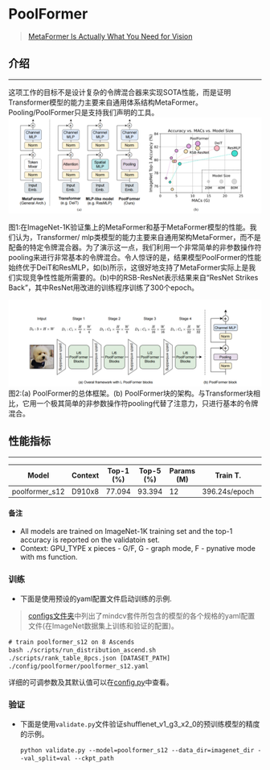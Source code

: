 # PoolFormer
> [MetaFormer Is Actually What You Need for Vision](https://arxiv.org/pdf/2111.11418v3.pdf)

## 介绍
***


这项工作的目标不是设计复杂的令牌混合器来实现SOTA性能，而是证明Transformer模型的能力主要来自通用体系结构MetaFormer。Pooling/PoolFormer只是支持我们声明的工具。
![](metaformer.png)

图1:在ImageNet-1K验证集上的MetaFormer和基于MetaFormer模型的性能。我们认为，Transformer/ mlp类模型的能力主要来自通用架构MetaFormer，而不是配备的特定令牌混合器。为了演示这一点，我们利用一个非常简单的非参数操作符pooling来进行非常基本的令牌混合。令人惊讶的是，结果模型PoolFormer的性能始终优于DeiT和ResMLP，如(b)所示，这很好地支持了MetaFormer实际上是我们实现竞争性性能所需要的。(b)中的RSB-ResNet表示结果来自“ResNet Strikes Back”，其中ResNet用改进的训练程序训练了300个epoch。

![](poolformer.png)
图2:(a) PoolFormer的总体框架。(b) PoolFormer块的架构。与Transformer块相比，它用一个极其简单的非参数操作符pooling代替了注意力，只进行基本的令牌混合。

## 性能指标
***


| Model           | Context   |  Top-1 (%)  | Top-5 (%)  |  Params (M)    | Train T. | Infer T. |  Download | Config | Log |
|-----------------|-----------|-------|-------|------------|-------|--------|---|--------|--------------|
| poolformer_s12 | D910x8 | 77.094     |   93.394   |  12       | 396.24s/epoch | 19.9ms/step | [model]() | [cfg]() | [log]() |


#### 备注

- All models are trained on ImageNet-1K training set and the top-1 accuracy is reported on the validatoin set.
- Context: GPU_TYPE x pieces - G/F, G - graph mode, F - pynative mode with ms function.  

### 训练

- 下面是使用预设的yaml配置文件启动训练的示例.

> [configs文件夹](../../configs)中列出了mindcv套件所包含的模型的各个规格的yaml配置文件(在ImageNet数据集上训练和验证的配置)。

  ```shell
  # train poolformer_s12 on 8 Ascends
  bash ./scripts/run_distribution_ascend.sh ./scripts/rank_table_8pcs.json [DATASET_PATH] ./config/poolformer/poolformer_s12.yaml
  ```


详细的可调参数及其默认值可以在[config.py](../../config.py)中查看。

### 验证

- 下面是使用`validate.py`文件验证shufflenet_v1_g3_x2_0的预训练模型的精度的示例。

  ```shell
  python validate.py --model=poolformer_s12 --data_dir=imagenet_dir --val_split=val --ckpt_path
  ```



